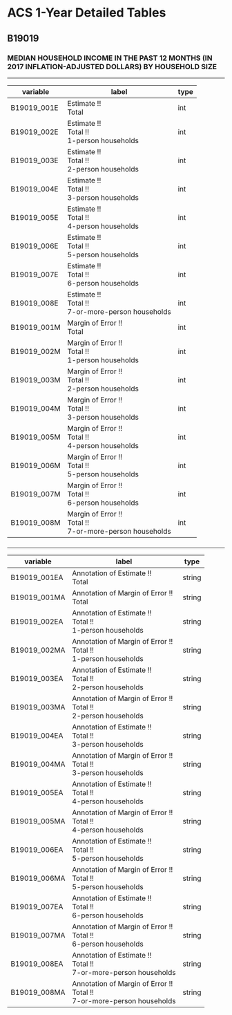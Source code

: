 # ACS 1-Year Detailed Tables

## B19019

### MEDIAN HOUSEHOLD INCOME IN THE PAST 12 MONTHS (IN 2017 INFLATION-ADJUSTED DOLLARS) BY HOUSEHOLD SIZE

___

| variable | label | type |
| ----- | ----- | ----- |
| B19019_001E | Estimate !!<br>Total | int |
| B19019_002E | Estimate !!<br>Total !!<br>1-person households | int |
| B19019_003E | Estimate !!<br>Total !!<br>2-person households | int |
| B19019_004E | Estimate !!<br>Total !!<br>3-person households | int |
| B19019_005E | Estimate !!<br>Total !!<br>4-person households | int |
| B19019_006E | Estimate !!<br>Total !!<br>5-person households | int |
| B19019_007E | Estimate !!<br>Total !!<br>6-person households | int |
| B19019_008E | Estimate !!<br>Total !!<br>7-or-more-person households | int |
| B19019_001M | Margin of Error !!<br>Total | int |
| B19019_002M | Margin of Error !!<br>Total !!<br>1-person households | int |
| B19019_003M | Margin of Error !!<br>Total !!<br>2-person households | int |
| B19019_004M | Margin of Error !!<br>Total !!<br>3-person households | int |
| B19019_005M | Margin of Error !!<br>Total !!<br>4-person households | int |
| B19019_006M | Margin of Error !!<br>Total !!<br>5-person households | int |
| B19019_007M | Margin of Error !!<br>Total !!<br>6-person households | int |
| B19019_008M | Margin of Error !!<br>Total !!<br>7-or-more-person households | int |
### 

___

| variable | label | type |
| ----- | ----- | ----- |
| B19019_001EA | Annotation of Estimate !!<br>Total | string |
| B19019_001MA | Annotation of Margin of Error !!<br>Total | string |
| B19019_002EA | Annotation of Estimate !!<br>Total !!<br>1-person households | string |
| B19019_002MA | Annotation of Margin of Error !!<br>Total !!<br>1-person households | string |
| B19019_003EA | Annotation of Estimate !!<br>Total !!<br>2-person households | string |
| B19019_003MA | Annotation of Margin of Error !!<br>Total !!<br>2-person households | string |
| B19019_004EA | Annotation of Estimate !!<br>Total !!<br>3-person households | string |
| B19019_004MA | Annotation of Margin of Error !!<br>Total !!<br>3-person households | string |
| B19019_005EA | Annotation of Estimate !!<br>Total !!<br>4-person households | string |
| B19019_005MA | Annotation of Margin of Error !!<br>Total !!<br>4-person households | string |
| B19019_006EA | Annotation of Estimate !!<br>Total !!<br>5-person households | string |
| B19019_006MA | Annotation of Margin of Error !!<br>Total !!<br>5-person households | string |
| B19019_007EA | Annotation of Estimate !!<br>Total !!<br>6-person households | string |
| B19019_007MA | Annotation of Margin of Error !!<br>Total !!<br>6-person households | string |
| B19019_008EA | Annotation of Estimate !!<br>Total !!<br>7-or-more-person households | string |
| B19019_008MA | Annotation of Margin of Error !!<br>Total !!<br>7-or-more-person households | string |

